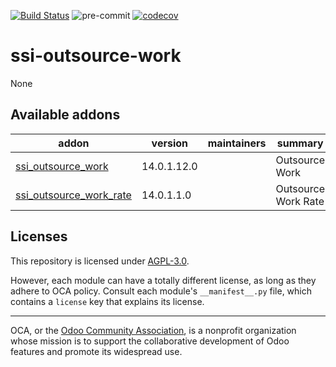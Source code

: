 [![Build Status](https://travis-ci.com/open-synergy/ssi-outsource-work.svg?branch=14.0)](https://travis-ci.com/open-synergy/ssi-outsource-work)
![pre-commit](https://github.com/open-synergy/ssi-outsource-work/actions/workflows/pre-commit.yml/badge.svg)
[![codecov](https://codecov.io/gh/open-synergy/ssi-outsource-work/branch/14.0/graph/badge.svg)](https://codecov.io/gh/open-synergy/ssi-outsource-work)

<!-- /!\ do not modify above this line -->

# ssi-outsource-work

None

<!-- /!\ do not modify below this line -->

<!-- prettier-ignore-start -->

[//]: # (addons)

Available addons
----------------
addon | version | maintainers | summary
--- | --- | --- | ---
[ssi_outsource_work](ssi_outsource_work/) | 14.0.1.12.0 |  | Outsource Work
[ssi_outsource_work_rate](ssi_outsource_work_rate/) | 14.0.1.1.0 |  | Outsource Work Rate

[//]: # (end addons)

<!-- prettier-ignore-end -->

## Licenses

This repository is licensed under [AGPL-3.0](LICENSE).

However, each module can have a totally different license, as long as they adhere to OCA
policy. Consult each module's `__manifest__.py` file, which contains a `license` key
that explains its license.

----

OCA, or the [Odoo Community Association](http://odoo-community.org/), is a nonprofit
organization whose mission is to support the collaborative development of Odoo features
and promote its widespread use.
